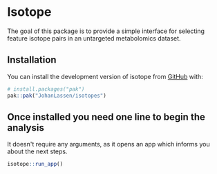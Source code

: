 
<!-- README.md is generated from README.Rmd. Please edit that file -->

# Isotope

<!-- badges: start -->
<!-- badges: end -->

The goal of this package is to provide a simple interface for selecting feature isotope pairs in an untargeted metabolomics dataset.

## Installation

You can install the development version of isotope from
[GitHub](https://github.com/) with:

``` r
# install.packages("pak")
pak::pak("JohanLassen/isotopes")
```

## Once installed you need one line to begin the analysis

It doesn't require any arguments, as it opens an app which informs you about the next steps.

``` r
isotope::run_app()
```
